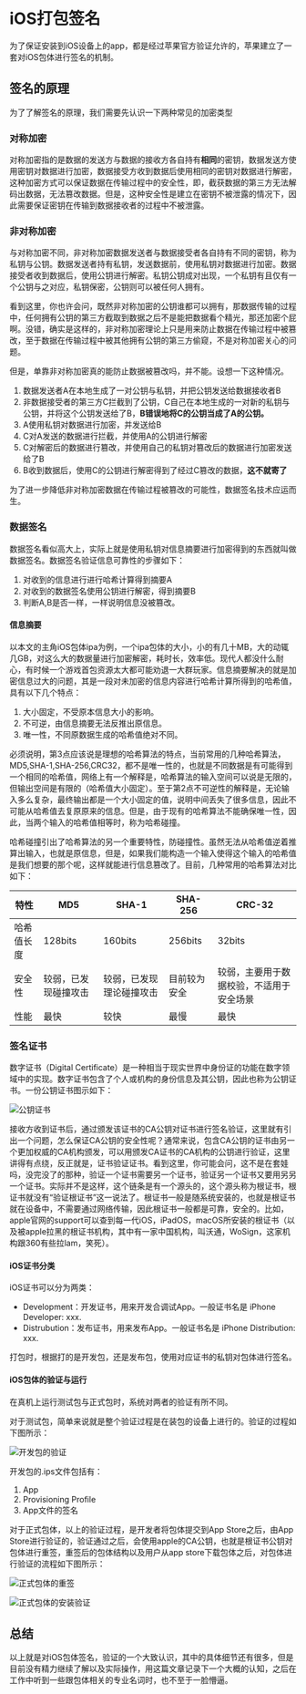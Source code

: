 # iOS打包签名

为了保证安装到iOS设备上的app，都是经过苹果官方验证允许的，苹果建立了一套对iOS包体进行签名的机制。

## 签名的原理

为了了解签名的原理，我们需要先认识一下两种常见的加密类型

### 对称加密

对称加密指的是数据的发送方与数据的接收方各自持有**相同**的密钥，数据发送方使用密钥对数据进行加密，数据接受方收到数据后使用相同的密钥对数据进行解密，这种加密方式可以保证数据在传输过程中的安全性，即，截获数据的第三方无法解码出数据，无法篡改数据。但是，这种安全性是建立在密钥不被泄露的情况下，因此需要保证密钥在传输到数据接收者的过程中不被泄露。

### 非对称加密

与对称加密不同，非对称加密数据发送者与数据接受者各自持有不同的密钥，称为私钥与公钥。数据发送者持有私钥，发送数据前，使用私钥对数据进行加密。数据接受者收到数据后，使用公钥进行解密。私钥公钥成对出现，一个私钥有且仅有一个公钥与之对应，私钥保密，公钥则可以被任何人拥有。

看到这里，你也许会问，既然非对称加密的公钥谁都可以拥有，那数据传输的过程中，任何拥有公钥的第三方截取到数据之后不是能把数据看个精光，那还加密个屁啊。没错，确实是这样的，非对称加密理论上只是用来防止数据在传输过程中被篡改，至于数据在传输过程中被其他拥有公钥的第三方偷窥，不是对称加密关心的问题。

但是，单靠非对称加密真的能防止数据被篡改吗，并不能。设想一下这种情况。

1. 数据发送者A在本地生成了一对公钥与私钥，并把公钥发送给数据接收者B
2. 非数据接受者的第三方C拦截到了公钥，C自己在本地生成的一对新的私钥与公钥，并将这个公钥发送给了B，**B错误地将C的公钥当成了A的公钥。**
3. A使用私钥对数据进行加密，并发送给B
4. C对A发送的数据进行拦截，并使用A的公钥进行解密
5. C对解密后的数据进行篡改，并使用自己的私钥对篡改后的数据进行加密发送给了B
6. B收到数据后，使用C的公钥进行解密得到了经过C篡改的数据，**这不就寄了**

为了进一步降低非对称加密数据在传输过程被篡改的可能性，数据签名技术应运而生。

### 数据签名

数据签名看似高大上，实际上就是使用私钥对信息摘要进行加密得到的东西就叫做数据签名。数据签名验证信息可靠性的步骤如下：

1. 对收到的信息进行进行哈希计算得到摘要A
2. 对收到的数据签名使用公钥进行解密，得到摘要B
3. 判断A,B是否一样，一样说明信息没被篡改。

#### 信息摘要

以本文的主角iOS包体ipa为例，一个ipa包体的大小，小的有几十MB，大的动辄几GB，对这么大的数据量进行加密解密，耗时长，效率低。现代人都没什么耐心，有时候一个游戏首包资源太大都可能劝退一大群玩家。信息摘要解决的就是加密信息过大的问题，其是一段对未加密的信息内容进行哈希计算所得到的哈希值，具有以下几个特点：

1. 大小固定，不受原本信息大小的影响。
2. 不可逆，由信息摘要无法反推出原信息。
3. 唯一性，不同原数据生成的哈希值绝对不同。

必须说明，第3点应该说是理想的哈希算法的特点，当前常用的几种哈希算法，MD5,SHA-1,SHA-256,CRC32，都不是唯一性的，也就是不同数据是有可能得到一个相同的哈希值，网络上有一个解释是，哈希算法的输入空间可以说是无限的，但输出空间是有限的（哈希值大小固定）。至于第2点不可逆性的解释是，无论输入多么复杂，最终输出都是一个大小固定的值，说明中间丢失了很多信息，因此不可能从哈希值去复原原来的信息。但是，由于现有的哈希算法不能确保唯一性，因此，当两个输入的哈希值相等时，称为哈希碰撞。

哈希碰撞引出了哈希算法的另一个重要特性，防碰撞性。虽然无法从哈希值逆着推算出输入，也就是原信息，但是，如果我们能构造一个输入使得这个输入的哈希值是我们想要的那个呢，这样就能进行信息篡改了。目前，几种常用的哈希算法对比如下：

|特性|MD5|SHA-1|SHA-256|CRC-32|
|----|----|----|----|----|
|哈希值长度|128bits|160bits|256bits|32bits|
|安全性|较弱，已发现碰撞攻击|较弱，已发现理论碰撞攻击|目前较为安全|较弱，主要用于数据校验，不适用于安全场景|
|性能|最快|较快|最慢|最快|

### 签名证书

数字证书（Digital Certificate）是一种相当于现实世界中身份证的功能在数字领域中的实现。数字证书包含了个人或机构的身份信息及其公钥，因此也称为公钥证书。一份公钥证书图示如下：

![公钥证书](https://chuquan-public-r-001.oss-cn-shanghai.aliyuncs.com/sketch-images/certificate.png?x-oss-process=image/resize,w_800)

接收方收到证书后，通过颁发该证书的CA公钥对证书进行签名验证，这里就有引出一个问题，怎么保证CA公钥的安全性呢？通常来说，包含CA公钥的证书由另一个更加权威的CA机构颁发，可以用颁发CA证书的CA机构的公钥进行验证，这里讲得有点绕，反正就是，证书验证证书。看到这里，你可能会问，这不是在套娃吗，没完没了的那种，验证一个证书需要另一个证书，验证另一个证书又要用另另一个证书。实际并不是这样，这个链条是有一个源头的，这个源头称为根证书，根证书就没有“验证根证书”这一说法了。根证书一般是随系统安装的，也就是根证书就在设备中，不需要通过网络传输，因此根证书一般都是可靠，安全的。比如，apple官网的support可以查到每一代iOS，iPadOS，macOS所安装的根证书（以及被apple拉黑的根证书机构，其中有一家中国机构，叫沃通，WoSign，这家机构跟360有些拉lam，笑死）。

#### iOS证书分类

iOS证书可以分为两类：

- Development：开发证书，用来开发合调试App。一般证书名是 iPhone Developer: xxx.
- Distrubution：发布证书，用来发布App。一般证书名是 iPhone Distribution: xxx.

打包时，根据打的是开发包，还是发布包，使用对应证书的私钥对包体进行签名。

#### iOS包体的验证与运行

在真机上运行测试包与正式包时，系统对两者的验证有所不同。

对于测试包，简单来说就是整个验证过程是在装包的设备上进行的。验证的过程如下图所示：

![开发包的验证](https://chuquan-public-r-001.oss-cn-shanghai.aliyuncs.com/sketch-images/provisioning-profile-validation.png?x-oss-process=image/resize,w_800 "开发包体的验证")

开发包的.ips文件包括有：

1. App
2. Provisioning Profile
3. App文件的签名

对于正式包体，以上的验证过程，是开发者将包体提交到App Store之后，由App Store进行验证的，验证通过之后，会使用apple的CA公钥，也就是根证书公钥对包体进行重签，重签后的包体结构以及用户从app store下载包体之后，对包体进行验证的流程如下图所示：

![正式包体的重签](https://chuquan-public-r-001.oss-cn-shanghai.aliyuncs.com/sketch-images/app-store-resigning.png?x-oss-process=image/resize,w_800 "正式包体的重签")

![正式包体的安装验证](https://chuquan-public-r-001.oss-cn-shanghai.aliyuncs.com/sketch-images/app-store-validation.png?x-oss-process=image/resize,w_800 "正式包体的安装验证")

## 总结

以上就是对iOS包体签名，验证的一个大致认识，其中的具体细节还有很多，但是目前没有精力继续了解以及实际操作，用这篇文章记录下一个大概的认知，之后在工作中听到一些跟包体相关的专业名词时，也不至于一脸懵逼。